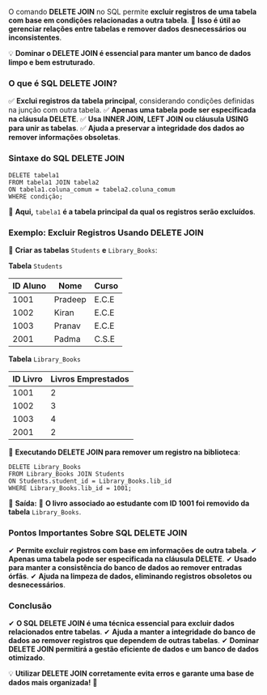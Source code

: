 O comando **DELETE JOIN** no SQL permite **excluir registros de uma tabela com base em condições relacionadas a outra tabela**. 
📌 **Isso é útil ao gerenciar relações entre tabelas e remover dados desnecessários ou inconsistentes**.

💡 **Dominar o DELETE JOIN é essencial para manter um banco de dados limpo e bem estruturado**.

### **O que é SQL DELETE JOIN?**

✅ **Exclui registros da tabela principal**, considerando condições definidas na junção com outra tabela. 
✅ **Apenas uma tabela pode ser especificada na cláusula DELETE**. 
✅ **Usa INNER JOIN, LEFT JOIN ou cláusula USING para unir as tabelas**. 
✅ **Ajuda a preservar a integridade dos dados ao remover informações obsoletas**.

### **Sintaxe do SQL DELETE JOIN**

```
DELETE tabela1  
FROM tabela1 JOIN tabela2  
ON tabela1.coluna_comum = tabela2.coluna_comum  
WHERE condição;
```

📌 **Aqui,** `tabela1` **é a tabela principal da qual os registros serão excluídos**.

### **Exemplo: Excluir Registros Usando DELETE JOIN**

📌 **Criar as tabelas** `Students` **e** `Library_Books`:

**Tabela** `Students`

|**ID Aluno**|**Nome**|**Curso**|
|---|---|---|
|1001|Pradeep|E.C.E|
|1002|Kiran|E.C.E|
|1003|Pranav|E.C.E|
|2001|Padma|C.S.E|

**Tabela** `Library_Books`

|**ID Livro**|**Livros Emprestados**|
|---|---|
|1001|2|
|1002|3|
|1003|4|
|2001|2|

📌 **Executando DELETE JOIN para remover um registro na biblioteca**:

```
DELETE Library_Books  
FROM Library_Books JOIN Students  
ON Students.student_id = Library_Books.lib_id  
WHERE Library_Books.lib_id = 1001;
```

🔹 **Saída:** 
📌 **O livro associado ao estudante com ID 1001 foi removido da tabela** `Library_Books`.

### **Pontos Importantes Sobre SQL DELETE JOIN**

✔ **Permite excluir registros com base em informações de outra tabela**. 
✔ **Apenas uma tabela pode ser especificada na cláusula DELETE**. 
✔ **Usado para manter a consistência do banco de dados ao remover entradas órfãs**. 
✔ **Ajuda na limpeza de dados, eliminando registros obsoletos ou desnecessários**.

### **Conclusão**

✔ **O SQL DELETE JOIN é uma técnica essencial para excluir dados relacionados entre tabelas**. 
✔ **Ajuda a manter a integridade do banco de dados ao remover registros que dependem de outras tabelas**. 
✔ **Dominar DELETE JOIN permitirá a gestão eficiente de dados e um banco de dados otimizado**.

💡 **Utilizar DELETE JOIN corretamente evita erros e garante uma base de dados mais organizada!** 🚀

